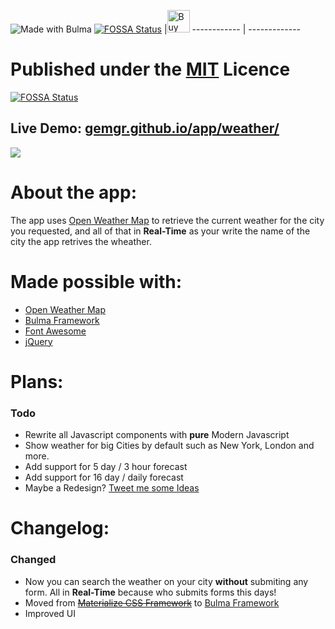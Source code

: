 ![Made with Bulma](https://bulma.io/images/made-with-bulma--semiblack.png) [![FOSSA Status](https://app.fossa.io/api/projects/git%2Bgithub.com%2Fgemgr%2Fsimple_javascript_weather_app.svg?type=shield)](https://app.fossa.io/projects/git%2Bgithub.com%2Fgemgr%2Fsimple_javascript_weather_app?ref=badge_shield)
|<a href='https://ko-fi.com/Z8Z19DMP' target='_blank'><img height='36' style='border:0px;height:36px;' src='https://az743702.vo.msecnd.net/cdn/kofi2.png?v=0' border='0' alt='Buy Me a Coffee at ko-fi.com' /></a>
------------ | -------------

# Published under the [MIT](https://github.com/gemgr/simple_javascript_weather_app/blob/master/LICENSE) Licence


[![FOSSA Status](https://app.fossa.io/api/projects/git%2Bgithub.com%2Fgemgr%2Fsimple_javascript_weather_app.svg?type=large)](https://app.fossa.io/projects/git%2Bgithub.com%2Fgemgr%2Fsimple_javascript_weather_app?ref=badge_large)

## Live Demo: [gemgr.github.io/app/weather/](https://gemgr.github.io/app/weather/)

![](https://gemgr.github.io/app/thumbnails/weather_app.png)

# About the app:
The app uses [Open Weather Map](https://openweathermap.org/) to retrieve the current weather for the city you requested, and all of that in **Real-Time** as your write the name of the city the app retrives the wheather.

# Made possible with:
-  [Open Weather Map](https://openweathermap.org/)
-  [Bulma Framework](https://bulma.io/)
-  [Font Awesome](http://fontawesome.io/)
-  [jQuery](https://jquery.com/)


# Plans:
### Todo
- Rewrite all Javascript components with **pure** Modern Javascript
- Show weather for big Cities by default such as New York, London and more.
- Add support for 5 day / 3 hour forecast
- Add support for 16 day / daily forecast 
- Maybe a Redesign? [Tweet me some Ideas ](https://twitter.com/george_mou)




# Changelog:

### Changed
- Now you can search the weather on your city **without** submiting any form. All in **Real-Time** because who submits forms this days!
- Moved from ~~[Materialize CSS Framework](http://materializecss.com/)~~ to [Bulma Framework](https://bulma.io/)
- Improved UI